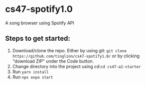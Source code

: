 # cs47-spotify1.0
A song browser using Spotify API

## Steps to get started:
1. Download/clone the repo. Either by using git: ```git clone https://github.com/tinglinn/cs47-spotify1.0/``` or by clicking "download ZIP" under the Code button.
2. Change directory into the project using cd:```cd cs47-a2-starter```
3. Run ```yarn install```
4. Run ```npx expo start```
